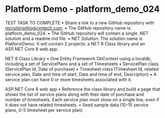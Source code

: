 # Platform Demo - platform_demo_024

TEST TASK TO COMPLETE
• Share a link to a new GitHub repository with recruiting@logicimtech.com. 
• The GitHub repository name is: platform_demo_024. 
• The GitHub repository will contain a single .NET solution and a readme.md file. 
• NET Solution: The solution name is PlatformDemo. It will contain 2 projects: a NET 8 Class library and an ASP.NET Core 8 web app.

NET 8 Class Library
• One Entity Framework DbContext using a localdb, including a set of ServicePlans and a set of Timesheets
• ServicePlan class (ServicePlan Id, Date of purchase) 
• Timesheet class (Timesheet Id, related service plan, Date and time of start, Date and time of end, Description) 
• A service plan can have 0 or more timesheets associated with it.

ASP.NET Core 8 web app
• Reference the class library and build a page that shows the list of service plans along with their date of purchase and number of timesheets. Each service plan must show on a single line, even if it does not have related timesheets.
• Seed sample data (10-15 service plans, 0-5 timesheet per service plan)
